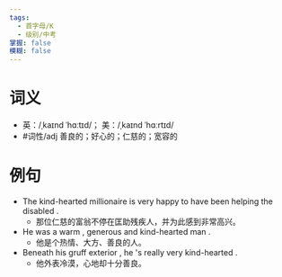 ```yaml
---
tags:
  - 首字母/K
  - 级别/中考
掌握: false
模糊: false
---
```

# 词义
- 英：/ˌkaɪnd ˈhɑːtɪd/； 美：/ˌkaɪnd ˈhɑːrtɪd/
- #词性/adj  善良的；好心的；仁慈的；宽容的
# 例句
- The kind-hearted millionaire is very happy to have been helping the disabled .
	- 那位仁慈的富翁不停在匡助残疾人，并为此感到非常高兴。
- He was a warm , generous and kind-hearted man .
	- 他是个热情、大方、善良的人。
- Beneath his gruff exterior , he 's really very kind-hearted .
	- 他外表冷漠，心地却十分善良。
